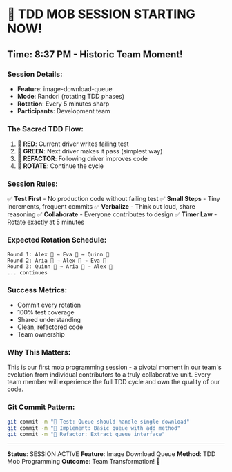 # 🎯 TDD MOB SESSION STARTING NOW!

## Time: 8:37 PM - Historic Team Moment!

### Session Details:
- **Feature**: image-download-queue
- **Mode**: Randori (rotating TDD phases)
- **Rotation**: Every 5 minutes sharp
- **Participants**: Development team

### The Sacred TDD Flow:
1. 🧪 **RED**: Current driver writes failing test
2. 🍬 **GREEN**: Next driver makes it pass (simplest way)
3. 🚀 **REFACTOR**: Following driver improves code
4. 🔄 **ROTATE**: Continue the cycle

### Session Rules:
✅ **Test First** - No production code without failing test
✅ **Small Steps** - Tiny increments, frequent commits
✅ **Verbalize** - Think out loud, share reasoning
✅ **Collaborate** - Everyone contributes to design
✅ **Timer Law** - Rotate exactly at 5 minutes

### Expected Rotation Schedule:
```
Round 1: Alex 🧪 → Eva 🍬 → Quinn 🚀
Round 2: Aria 🧪 → Alex 🍬 → Eva 🚀
Round 3: Quinn 🧪 → Aria 🍬 → Alex 🚀
... continues
```

### Success Metrics:
- Commit every rotation
- 100% test coverage
- Shared understanding
- Clean, refactored code
- Team ownership

### Why This Matters:
This is our first mob programming session - a pivotal moment in our team's evolution from individual contributors to a truly collaborative unit. Every team member will experience the full TDD cycle and own the quality of our code.

### Git Commit Pattern:
```bash
git commit -m "🧪 Test: Queue should handle single download"
git commit -m "🍬 Implement: Basic queue with add method"
git commit -m "🚀 Refactor: Extract queue interface"
```

---
**Status**: SESSION ACTIVE
**Feature**: Image Download Queue
**Method**: TDD Mob Programming
**Outcome**: Team Transformation! 🚀